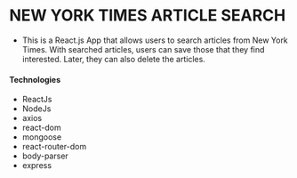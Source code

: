 # NEW YORK TIMES ARTICLE SEARCH

* This is a React.js App that allows users to search articles from New York Times. With searched articles, users can save those that they find interested. Later, they can also delete the articles.

#### Technologies
* ReactJs
* NodeJs
* axios
* react-dom
* mongoose
* react-router-dom
* body-parser
* express
